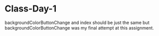 # Class-Day-1
backgroundColorButtonChange and index should be just the same but backgroundColorButtonChange was my final attempt at this assignment. 

